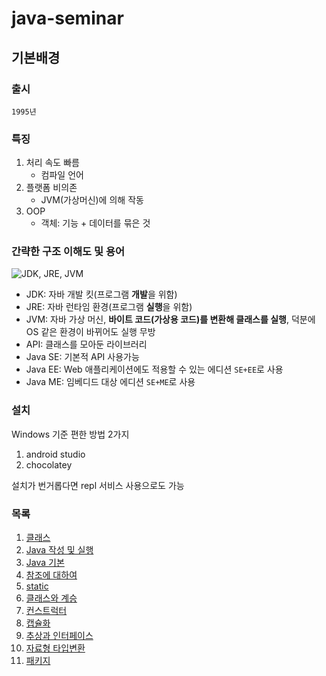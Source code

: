 # java-seminar

## 기본배경

### 출시

`1995년`

### 특징

1. 처리 속도 빠름
   - 컴파일 언어
2. 플랫폼 비의존
   - JVM(가상머신)에 의해 작동
3. OOP
   - 객체: 기능 + 데이터를 묶은 것

### 간략한 구조 이해도 및 용어

![JDK, JRE, JVM](https://storage.googleapis.com/zenn-user-upload/eb851d8f405d58d2049b3dae.png)

- JDK: 자바 개발 킷(프로그램 **개발**을 위함)
- JRE: 자바 런타임 환경(프로그램 **실행**을 위함)
- JVM: 자바 가상 머신, **바이트 코드(가상용 코드)를 변환해 클래스를 실행**, 덕분에 OS 같은 환경이 바뀌어도 실행 무방
- API: 클래스를 모아둔 라이브러리
- Java SE: 기본적 API 사용가능
- Java EE: Web 애플리케이션에도 적용할 수 있는 에디션 `SE+EE`로 사용
- Java ME: 임베디드 대상 에디션 `SE+ME`로 사용

### 설치

Windows 기준 편한 방법 2가지

1. android studio
2. chocolatey

설치가 번거롭다면 repl 서비스 사용으로도 가능

### 목록

1. [클래스](class.md)
2. [Java 작성 및 실행](execute.md)
3. [Java 기본](basic.md)
4. [참조에 대하여](reference.md)
5. [static](static.md)
6. [클래스와 계승](inherit.md)
7. [컨스트럭터](constructor.md)
8. [캡슐화](capsule.md)
9. [추상과 인터페이스](abstract_and_interface.md)
10. [자료형 타입변환](type.md)
11. [패키지](packages.md)
